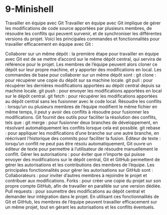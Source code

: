# 9-Minishell

Travailler en équipe avec Git
Travailler en équipe avec Git implique de gérer les modifications de code source apportées par plusieurs membres, de résoudre les conflits qui peuvent survenir, et de synchroniser les différentes versions du projet. Voici les principales commandes et fonctionnalités pour travailler efficacement en équipe avec Git :

Collaborer sur un même dépôt : la première étape pour travailler en équipe avec Git est de se mettre d’accord sur le même dépôt central, qui servira de référence pour le projet. Les membres de l’équipe peuvent alors cloner ce dépôt sur leur propre machine, et y apporter des modifications en local. Les commandes de base pour collaborer sur un même dépôt sont :
git clone : pour récupérer une copie du dépôt sur sa machine locale.
git pull : pour récupérer les dernières modifications apportées au dépôt central depuis sa machine locale.
git push : pour envoyer les modifications apportées en local sur le dépôt central.
git fetch : pour récupérer les modifications apportées au dépôt central sans les fusionner avec le code local.
Résoudre les conflits : lorsqu’un ou plusieurs membres de l’équipe modifient le même fichier en même temps, il peut y avoir des conflits à résoudre pour fusionner les modifications. Git fournit des outils pour faciliter la résolution des conflits, tels que :
git merge : pour fusionner deux branches de développement, en résolvant automatiquement les conflits lorsque cela est possible.
git rebase : pour appliquer les modifications d’une branche sur une autre branche, en réécrivant l’historique des commits pour faciliter la fusion.
Éditeur de texte : lorsqu’un conflit ne peut pas être résolu automatiquement, Git ouvre un éditeur de texte pour permettre à l’utilisateur de résoudre manuellement le conflit.
Gérer les autorisations : pour éviter que n’importe qui puisse envoyer des modifications sur le dépôt central, Git et GitHub permettent de gérer les autorisations et les contributions des membres de l’équipe. Les principales fonctionnalités pour gérer les autorisations sur GitHub sont :
Collaborateurs : pour inviter d’autres membres à rejoindre le projet et contribuer aux modifications.
Forks : pour créer une copie du projet sur son propre compte GitHub, afin de travailler en parallèle sur une version dédiée.
Pull requests : pour soumettre des modifications au dépôt central et demander leur intégration dans le projet.
En utilisant ces fonctionnalités de Git et GitHub, les membres de l’équipe peuvent travailler efficacement sur un même projet, tout en gérant les autorisations et les conflits éventuels.

